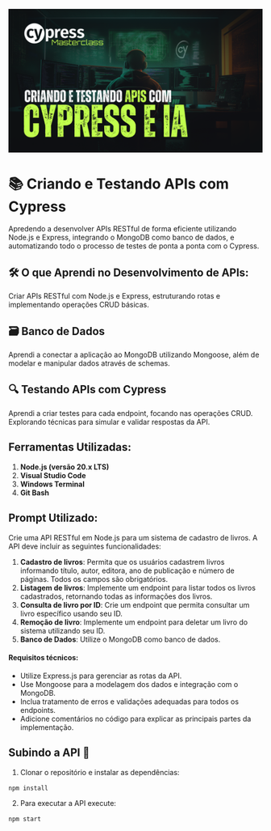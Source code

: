 ![poster](./github/poster.png)

# 📚 Criando e Testando APIs com Cypress

Apredendo a desenvolver APIs RESTful de forma eficiente utilizando Node.js e Express, integrando o MongoDB como banco de dados, e automatizando todo o processo de testes de ponta a ponta com o Cypress.

## 🛠️ O que Aprendi no Desenvolvimento de APIs:

Criar APIs RESTful com Node.js e Express, estruturando rotas e implementando operações CRUD básicas.

## 🗃️ Banco de Dados

Aprendi a conectar a aplicação ao MongoDB utilizando Mongoose, além de modelar e manipular dados através de schemas. 

## 🔍 Testando APIs com Cypress

Aprendi a criar testes para cada endpoint, focando nas operações CRUD. Explorando técnicas para simular e validar respostas da API.

## **Ferramentas Utilizadas:**

1. **Node.js (versão 20.x LTS)**  
2. **Visual Studio Code**  
3. **Windows Terminal** 
4. **Git Bash**  

## **Prompt Utilizado:**

Crie uma API RESTful em Node.js para um sistema de cadastro de livros. A API deve incluir as seguintes funcionalidades:

1. **Cadastro de livros**: Permita que os usuários cadastrem livros informando título, autor, editora, ano de publicação e número de páginas. Todos os campos são obrigatórios.
2. **Listagem de livros**: Implemente um endpoint para listar todos os livros cadastrados, retornando todas as informações dos livros.
3. **Consulta de livro por ID**: Crie um endpoint que permita consultar um livro específico usando seu ID.
4. **Remoção de livro**: Implemente um endpoint para deletar um livro do sistema utilizando seu ID.
5. **Banco de Dados**: Utilize o MongoDB como banco de dados.

#### **Requisitos técnicos:**

- Utilize Express.js para gerenciar as rotas da API.
- Use Mongoose para a modelagem dos dados e integração com o MongoDB.
- Inclua tratamento de erros e validações adequadas para todos os endpoints.
- Adicione comentários no código para explicar as principais partes da implementação.

## **Subindo a API 🚀**

1. Clonar o repositório e instalar as dependências:

```bash
npm install
```

2. Para executar a API execute:

```bash
npm start
```
